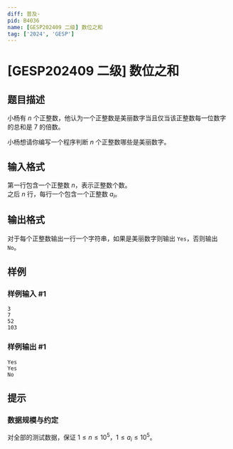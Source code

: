 ```yaml
---
diff: 普及-
pid: B4036
name: [GESP202409 二级] 数位之和
tag: ['2024', 'GESP']
---
```

# [GESP202409 二级] 数位之和
## 题目描述

小杨有 $n$ 个正整数，他认为一个正整数是美丽数字当且仅当该正整数每一位数字的总和是 $7$ 的倍数。

小杨想请你编写一个程序判断 $n$ 个正整数哪些是美丽数字。
## 输入格式

第一行包含一个正整数 $n$，表示正整数个数。  
之后 $n$ 行，每行一个包含一个正整数 $a_i$。
## 输出格式

对于每个正整数输出一行一个字符串，如果是美丽数字则输出 `Yes`，否则输出 `No`。
## 样例

### 样例输入 #1
```
3
7
52
103
```
### 样例输出 #1
```
Yes
Yes
No
```
## 提示

### 数据规模与约定

对全部的测试数据，保证 $1 \leq n \leq 10^5$，$1 \leq a_i \leq 10^5$。
